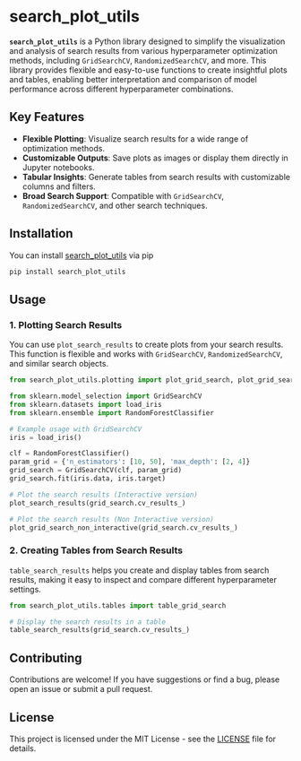 
# search_plot_utils

**`search_plot_utils`** is a Python library designed to simplify the visualization and analysis of search results from various hyperparameter optimization methods, including `GridSearchCV`, `RandomizedSearchCV`, and more. This library provides flexible and easy-to-use functions to create insightful plots and tables, enabling better interpretation and comparison of model performance across different hyperparameter combinations.

## Key Features
- **Flexible Plotting**: Visualize search results for a wide range of optimization methods.
- **Customizable Outputs**: Save plots as images or display them directly in Jupyter notebooks.
- **Tabular Insights**: Generate tables from search results with customizable columns and filters.
- **Broad Search Support**: Compatible with `GridSearchCV`, `RandomizedSearchCV`, and other search techniques.

## Installation

You can install [search_plot_utils](https://pypi.org/project/grid-search-utils/) via pip

```bash
pip install search_plot_utils
```

## Usage

### 1. Plotting Search Results

You can use `plot_search_results` to create plots from your search results. This function is flexible and works with `GridSearchCV`, `RandomizedSearchCV`, and similar search objects.

```python
from search_plot_utils.plotting import plot_grid_search, plot_grid_search_non_interactive

from sklearn.model_selection import GridSearchCV
from sklearn.datasets import load_iris
from sklearn.ensemble import RandomForestClassifier

# Example usage with GridSearchCV
iris = load_iris()

clf = RandomForestClassifier()
param_grid = {'n_estimators': [10, 50], 'max_depth': [2, 4]}
grid_search = GridSearchCV(clf, param_grid)
grid_search.fit(iris.data, iris.target)

# Plot the search results (Interactive version)
plot_search_results(grid_search.cv_results_)

# Plot the search results (Non Interactive version)
plot_grid_search_non_interactive(grid_search.cv_results_)
```

### 2. Creating Tables from Search Results

`table_search_results` helps you create and display tables from search results, making it easy to inspect and compare different hyperparameter settings.

```python
from search_plot_utils.tables import table_grid_search

# Display the search results in a table
table_search_results(grid_search.cv_results_)
```

## Contributing

Contributions are welcome! If you have suggestions or find a bug, please open an issue or submit a pull request.

## License

This project is licensed under the MIT License - see the [LICENSE](LICENSE) file for details.
